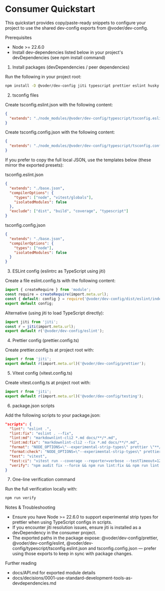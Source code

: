 # Consumer Quickstart

This quickstart provides copy/paste-ready snippets to configure your project to use the shared dev-config exports from @voder/dev-config.

Prerequisites

- Node >= 22.6.0
- Install dev-dependencies listed below in your project's devDependencies (see npm install command)

1. Install packages (devDependencies / peer dependencies)

Run the following in your project root:

```bash
npm install -D @voder/dev-config jiti typescript prettier eslint husky vitest @vitest/coverage-istanbul markdownlint-cli2 eslint-plugin-import eslint-plugin-unicorn eslint-plugin-simple-import-sort eslint-config-prettier @typescript-eslint/parser @typescript-eslint/eslint-plugin
```

2. tsconfig files

Create tsconfig.eslint.json with the following content:

```json
{
  "extends": "./node_modules/@voder/dev-config/typescript/tsconfig.eslint.json"
}
```

Create tsconfig.config.json with the following content:

```json
{
  "extends": "./node_modules/@voder/dev-config/typescript/tsconfig.config.json"
}
```

If you prefer to copy the full local JSON, use the templates below (these mirror the exported presets):

tsconfig.eslint.json

```json
{
  "extends": "./base.json",
  "compilerOptions": {
    "types": ["node", "vitest/globals"],
    "isolatedModules": false
  },
  "exclude": ["dist", "build", "coverage", "typescript"]
}
```

tsconfig.config.json

```json
{
  "extends": "./base.json",
  "compilerOptions": {
    "types": ["node"],
    "isolatedModules": false
  }
}
```

3. ESLint config (eslintrc as TypeScript using jiti)

Create a file eslint.config.ts with the following content:

```ts
import { createRequire } from 'module';
const require = createRequire(import.meta.url);
const { default: config } = require('@voder/dev-config/dist/eslint/index.js');
export default config;
```

Alternative (using jiti to load TypeScript directly):

```ts
import jiti from 'jiti';
const r = jiti(import.meta.url);
export default r('@voder/dev-config/eslint');
```

4. Prettier config (prettier.config.ts)

Create prettier.config.ts at project root with:

```ts
import r from 'jiti';
export default r(import.meta.url)('@voder/dev-config/prettier');
```

5. Vitest config (vitest.config.ts)

Create vitest.config.ts at project root with:

```ts
import r from 'jiti';
export default r(import.meta.url)('@voder/dev-config/testing');
```

6. package.json scripts

Add the following scripts to your package.json:

```json
"scripts": {
  "lint": "eslint .",
  "lint:fix": "eslint . --fix",
  "lint:md": "markdownlint-cli2 *.md docs/**/*.md",
  "lint:md:fix": "markdownlint-cli2 --fix *.md docs/**/*.md",
  "format": "NODE_OPTIONS=\"--experimental-strip-types\" prettier \"**/*.{ts,tsx,js,jsx,json,md}\" --write",
  "format:check": "NODE_OPTIONS=\"--experimental-strip-types\" prettier \"**/*.{ts,tsx,js,jsx,json,md}\" --check",
  "test": "vitest",
  "test:ci": "vitest run --coverage --reporter=verbose --testTimeout=120000",
  "verify": "npm audit fix --force && npm run lint:fix && npm run lint:check && npm run lint:md:fix && npm run format && npm run build && npm run test:ci"
}
```

7. One-line verification command

Run the full verification locally with:

```bash
npm run verify
```

Notes & Troubleshooting

- Ensure you have Node >= 22.6.0 to support experimental strip types for prettier when using TypeScript configs in scripts.
- If you encounter jiti resolution issues, ensure jiti is installed as a devDependency in the consumer project.
- The exported paths in the package expose: @voder/dev-config/prettier, @voder/dev-config/eslint, @voder/dev-config/typescript/tsconfig.eslint.json and tsconfig.config.json — prefer using those exports to keep in sync with package changes.

Further reading

- docs/API.md for exported module details
- docs/decisions/0001-use-standard-development-tools-as-devdependencies.md
